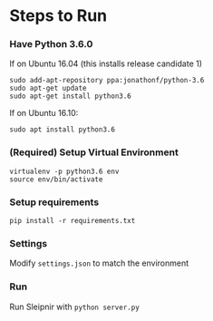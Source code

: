 Steps to Run
============

### Have Python 3.6.0

If on Ubuntu 16.04 (this installs release candidate 1)

```
sudo add-apt-repository ppa:jonathonf/python-3.6
sudo apt-get update
sudo apt-get install python3.6
```

If on Ubuntu 16.10:

```
sudo apt install python3.6
```


### (Required) Setup Virtual Environment

```
virtualenv -p python3.6 env
source env/bin/activate
```

### Setup requirements

```
pip install -r requirements.txt
```

### Settings

Modify `settings.json` to match the environment

### Run

Run Sleipnir with `python server.py`

